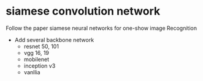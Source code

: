 # siamese convolution network
Follow the paper siamese neural networks for one-show image Recognition
- Add several backbone network
  - resnet 50, 101
  - vgg 16, 19
  - mobilenet
  - inception v3
  - vanllia
